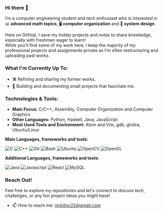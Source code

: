 ### Hi there 👋  
  
I’m a computer engineering student and tech enthusiast who is interested in 📊 **advanced math topics**, 🖥️ **computer organization** and 🤖 **system design**. 
  
Here on GitHub, I save my hobby projects and notes to share knowledge, especially with freshmen eager to learn!    
While you'll find some of my work here, I keep the majority of my professional projects and assignments private as I'm often restructuring and uploading past works.    

### What I'm Currently Up To:  
  
- 🛠️ Refining and sharing my former works.
- 📘 Building and documenting small projects that fascinate me.

### Technologies & Tools:
  
- **Main Focus:** C/C++, Assembly, Computer Organization and Computer Graphics 
- **Other Languages:** Python, Haskell, Java, JavaScript
- **Most Used Tools and Environment:** Atom and Vim, gdb, ghidra, Ubuntu/Linux


**Main Languages, frameworks and tools:**  
<p>
  <img alt="C" src="https://img.shields.io/badge/c-%2300599C.svg?style=for-the-badge&logo=c&logoColor=white" />
  <img alt="C++" src="https://img.shields.io/badge/c++-%2300599C.svg?style=for-the-badge&logo=c%2B%2B&logoColor=white" />
  <img alt="Git" src="https://img.shields.io/badge/git-%23F05033.svg?style=for-the-badge&logo=git&logoColor=white" />
  <img alt="Bash" src="https://img.shields.io/badge/gnu%20bash-4EAA25.svg?style=for-the-badge&logo=gnu-bash&logoColor=white" />
  <img alt="Ubuntu" src="https://img.shields.io/badge/ubuntu-E95420.svg?style=for-the-badge&logo=ubuntu&logoColor=white" />
  <img alt="OpenCV" src="https://img.shields.io/badge/opencv-%23white.svg?style=for-the-badge&logo=opencv&logoColor=white&color=5C3EE8" />  
  <img alt="OpenGL" src="https://img.shields.io/badge/OpenGL-5586A4.svg?style=for-the-badge&logo=opengl&logoColor=white" />
</p>

**Additional Languages, frameworks and tools:** 
<p>
  <img alt="Java" src="https://img.shields.io/badge/java-%23ED8B00.svg?style=for-the-badge&logo=java&logoColor=white" />
  <img alt="Javascript" src="https://img.shields.io/badge/javascript-%23323330.svg?style=for-the-badge&logo=javascript&logoColor=%23F7DF1E" />
  <img alt="React" src="https://img.shields.io/badge/react-%2361DAFB.svg?style=for-the-badge&logo=react&logoColor=white" />
  <img alt="MySQL" src="https://img.shields.io/badge/mysql-4479A1.svg?style=for-the-badge&logo=mysql&logoColor=white" />
  

</p>

### Reach Out!
  
Feel free to explore my repositories and let's connect to discuss tech, challenges, or any fun project ideas you might have!

- 📫 How to reach me: mrkilinc22@gmail.com

 

